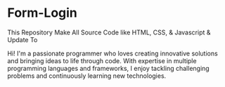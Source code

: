 # Form-Login
This Repository Make All Source Code like HTML, CSS, & Javascript &amp; Update To

Hi! I'm a passionate programmer who loves creating innovative solutions and bringing ideas to life through code. With expertise in multiple programming languages and frameworks, I enjoy tackling challenging problems and continuously learning new technologies.
